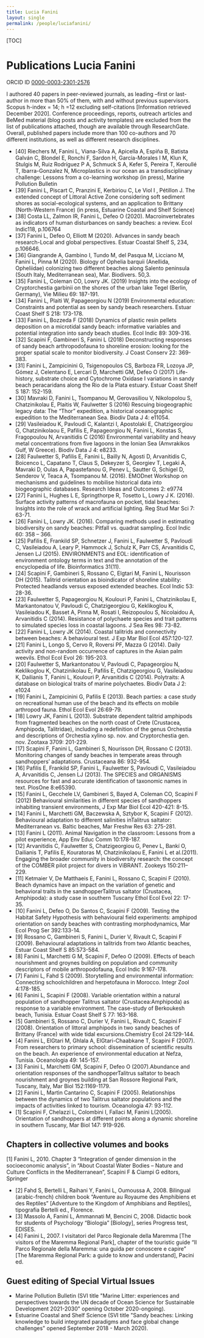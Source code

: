 ```yaml
---
title: Lucia Fanini
layout: single
permalink: /people/luciafanini/
---
```

[TOC]

# Publications Lucia Fanini

ORCID ID [0000-0003-2301-2576](https://orcid.org/0000-0003-2301-2576)

I authored 40 papers in peer-reviewed journals, as leading –first or last- author in more than 50% of them, with and without previous supervisors. Scopus h-index = 14; h =12 excluding self-citations [Information retrieved December 2020]. Conference proceedings, reports, outreach articles and BeMed material (blog posts and activity templates) are excluded from the list of publications attached, though are available through ResearchGate. Overall, published papers include more than 100 co-authors and 70 different institutions, as well as different research disciplines. 
* [40] Riechers M, Fanini L, Viana-Silva A, Apicella A, Espiña B, Batista Galván C, Blondel E, Ronchi F, Sardon H, García-Morales I M, Klun K, Stulgis M, Ruiz Rodríguez P A, Schmuck S A, Kefer S, Pereira T, Keroullé T, Ibarra-Gonzalez N, Microplastics in our ocean as a transdisciplinary challenge: Lessons from a co-learning workshop (in press), Marine Pollution Bulletin
* [39] Fanini L, Piscart C, Pranzini E, Kerbiriou C, Le Viol I , Pétillon J. The extended concept of Littoral Active Zone considering soft sediment shores as social-ecological systems, and an application to Brittany (North-Western France) (in press, Estuarine Coastal and Shelf Science)
* [38] Costa LL, Zalmon IR, Fanini L, Defeo O (2020). Macroinvertebrates as indicators of human disturbances on sandy beaches: a review. Ecol Indic118, p.106764
* [37] Fanini L, Defeo O, Elliott M (2020). Advances in sandy beach research-Local and global perspectives. Estuar Coastal Shelf S, 234, p.106646.
* [36] Giangrande A, Gambino I, Tundo M, del Pasqua M, Licciano M, Fanini L, Pinna M (2020). Biology of Ophelia barquii (Anellida, Opheliidae) colonizing two different beaches along Salento peninsula (South Italy, Mediterranean sea), Mar. Biodivers. 50,3.
* [35] Fanini L, Coleman CO, Lowry JK. (2019) Insights into the ecology of Cryptorchestia garbinii on the shores of the urban lake Tegel (Berlin, Germany), Vie Milieu 69: 187-191.
* [34] Fanini L, Plaiti W, Papageorgiou N (2019) Environmental education: Constraints and potential as seen by sandy beach researchers. Estuar Coast Shelf S 218: 173-178.
* [33] Fanini L, Bozzeda F (2018) Dynamics of plastic resin pellets deposition on a microtidal sandy beach: informative variables and potential integration into sandy beach studies. Ecol Indic 89: 309-316.
* [32] Scapini F, Gambineri S, Fanini L (2018) Deconstructing responses of sandy beach arthropodofauna to shoreline erosion: looking for the proper spatial scale to monitor biodiversity. J Coast Conserv 22: 369-383.
* [31] Fanini L, Zampicinini G, Tsigenopoulos CS, Barboza FR, Lozoya JP, Gómez J, Celentano E, Lercari D, Marchetti GM, Defeo O (2017) Life-history, substrate choice and Cytochrome Oxidase I variations in sandy beach peracaridans along the Rio de la Plata estuary. Estuar Coast Shelf S 187: 152-159.
* [30] Mavraki D, Fanini L, Tsompanou M, Gerovasiliou V, Nikolopolou S, Chatzinikolau E, Plaitis W, Faulwetter S (2016) Rescuing biogeographic legacy data: The “Thor” expedition, a historical oceanographic expedition to the Mediterranean Sea. Biodiv Data J 4: e11054.
* [29] Vasileiadou K, Pavloudi C, Kalantzi I, Apostolaki E, Chatzigeorgiou G, Chatzinikolaou E, Pafilis E, Papageorgiou N, Fanini L, Konstas S, Fragopoulou N, Arvanitidis C (2016) Environmental variability and heavy metal concentrations from five lagoons in the Ionian Sea (Amvrakikos Gulf, W Greece). Biodiv Data J 4: e8233.
* [28] Faulwetter S, Pafilis E, Fanini L, Bailly N, Agosti D, Arvanitidis C, Boicenco L, Capatano T, Claus S, Dekeyzer S, Georgiev T, Legaki A, Mavraki D, Oulas A, Papastefanou G, Penev L, Sautter G, Schigel D, Senderov V, Teaca A, Tsompanou M. (2016). EMODnet Workshop on mechanisms and guidelines to mobilise historical data into biogeographic databases. Research Ideas and Outcomes 2: e9774
* [27] Fanini L, Hughes L E, Springthorpe R, Tosetto L, Lowry J K. (2016). Surface activity patterns of macrofauna on pocket, tidal beaches: Insights into the role of wrack and artificial lighting. Reg Stud Mar Sci 7: 63-71.
* [26] Fanini L, Lowry JK. (2016). Comparing methods used in estimating biodiversity on sandy beaches: Pitfall vs. quadrat sampling. Ecol Indic 60: 358 – 366.
* [25] Pafilis E, Frankild SP, Schnetzer J, Fanini L, Faulwetter S, Pavloudi C, Vasileiadou A, Leary P, Hammock J, Schulz K, Parr CS, Arvanitidis C, Jensen LJ (2015). ENVIRONMENTS and EOL: identification of environment ontology terms in text and the annotation of the encyclopedia of life. Bioinformatics 31(11).
* [24] Scapini F, Gambineri S, Rossano C, Elgtari M, Fanini L, Nourisson DH (2015). Talitrid orientation as bioindicator of shoreline stability: Protected headlands versus exposed extended beaches. Ecol Indic 53: 28-36.
* [23] Faulwetter S, Papageorgiou N, Koulouri P, Fanini L, Chatzinikolau E, Markantonatou V, Pavloudi C, Chatzigeorgiou G, Keklikoglou K, Vasileiadou K, Basset A, Pinna M, Rosati I, Reizopoulou S, Nicolaidou A, Arvanitidis C (2014). Resistance of polychaete species and trait patterns to simulated species loss in coastal lagoons. J Sea Res 98: 73-82.
* [22] Fanini L, Lowry JK (2014). Coastal talitrids and connectivity between beaches: A behavioural test. J Exp Mar Biol Ecol 457:120-127.
* [21] Fanini L, Longo S, Cervo R, Roversi PF, Mazza G (2014). Daily activity and non-random occurrence of captures in the Asian palm weevils. Ethol Ecol Evol 26: 195-203.
* [20] Faulwetter S, Markantonatou V, Pavloudi C, Papageorgiou N, Keklikoglou K, Chatzinikolau E, Pafilis E, Chatzigeorgiou G, Vasileiadou K, Dailianis T, Fanini L, Koulouri P, Arvanitidis C (2014). Polytraits: A database on biological traits of marine polychaetes. Biodiv Data J 2: e1024
* [19] Fanini L, Zampicinini G, Pafilis E (2013). Beach parties: a case study on recreational human use of the beach and its effects on mobile arthropod fauna. Ethol Ecol Evol 26:69-79.
* [18] Lowry JK, Fanini L (2013). Substrate dependent talitrid amphipods from fragmented beaches on the north coast of Crete (Crustacea, Amphipoda, Talitridae), including a redefinition of the genus Orchestia and descriptions of Orchestia xylino sp. nov. and Cryptorchestia gen. nov. Zootaxa 3709: 201-229.
* [17] Scapini F, Fanini L, Gambineri S, Nourisson DH, Rossano C (2013). Monitoring changes of sandy beaches in temperate areas through sandhoppers’ adaptations. Crustaceana 86: 932-954.
* [16] Pafilis E, Frankild SP, Fanini L, Faulwetter S, Pavloudi C, Vasileiadou A, Arvanitidis C, Jensen LJ (2013). The SPECIES and ORGANISMS resources for fast and accurate identification of taxonomic names in text. PlosOne 8:e65390.
* [15] Fanini L, Gecchele LV, Gambineri S, Bayed A, Coleman CO, Scapini F (2012) Behavioural similarities in different species of sandhoppers inhabiting transient environments, J Exp Mar Biol Ecol 420-421: 8-15.
* [14] Fanini L, Marchetti GM, Baczewska A, Sztybor K, Scapini F (2012). Behavioural adaptation to different salinities inTalitrus saltator: Mediterranean vs. Baltic beaches, Mar Freshw Res 63: 275-281.
* [13] Fanini L (2011). Animal Navigation in the classroom: Lessons from a pilot experience, App Env Educ Comm 10:178-187.
* [12] Arvanitidis C, Faulwetter S, Chatzigeorgiou G, Penev L, Bankí O, Dailianis T, Pafilis E, Kouratoras M, Chatzinikolaou E, Fanini L et al.(2011). Engaging the broader community in biodiversity research: the concept of the COMBER pilot project for divers in ViBRANT. Zookeys 150:211–229.
* [11] Ketmaier V, De Matthaeis E, Fanini L, Rossano C, Scapini F (2010). Beach dynamics have an impact on the variation of genetic and behavioral traits in the sandhopperTalitrus saltator (Crustacea, Amphipoda): a study case in southern Tuscany Ethol Ecol Evol 22: 17-35.
* [10] Fanini L, Defeo O, Do Santos C, Scapini F (2009). Testing the Habitat Safety Hypothesis with behavioural field experiments: amphipod orientation on sandy beaches with contrasting morphodynamics, Mar Ecol Prog Ser 392:133-14.
* [9] Rossano C, Gambineri S, Fanini L, Durier V, Rivault C, Scapini F (2009). Behavioural adaptations in talitrids from two Atlantic beaches, Estuar Coast Shelf S 85:573-584.
* [8] Fanini L, Marchetti G M, Scapini F, Defeo O (2009). Effects of beach nourishment and groynes building on population and community descriptors of mobile arthropodofauna, Ecol Indic 9:167-178.
* [7] Fanini L, Fahd S (2009). Storytelling and environmental information: Connecting schoolchildren and herpetofauna in Morocco. Integr Zool 4:178-185.
* [6] Fanini L, Scapini F (2008). Variable orientation within a natural population of sandhopper Talitrus saltator (Crustacea:Amphipoda) as response to a variable environment. The case-study of Berkoukesh beach, Tunisia. Estuar Coast Shelf S 77: 163-168.
* [5] Gambineri S, Rossano C, Durier V, Fanini L, Rivault C, Scapini F (2008). Orientation of littoral amphipods in two sandy beaches of Brittany (France) with wide tidal excursions.Chemistry Ecol 24:129-144.
* [4] Fanini L, ElGtari M, Ghlala A, ElGtari-Chaabkane T, Scapini F (2007). From researchers to primary school: dissemination of scientific results on the beach. An experience of environmental education at Nefza, Tunisia. Oceanologia 49: 145-157.
* [3] Fanini L, Marchetti GM, Scapini F, Defeo O (2007).Abundance and orientation responses of the sandhopperTalitrus saltator to beach nourishment and groynes building at San Rossore Regional Park, Tuscany, Italy, Mar Biol 152:1169-1179.
* [2] Fanini L, Martìn Cantarino C, Scapini F (2005). Relationships between the dynamics of two Talitrus saltator populations and the impacts of activities linked to tourism. Oceanologia 47: 93-112.
* [1] Scapini F, Chelazzi L, Colombini I, Fallaci M, Fanini L(2005). Orientation of sandhoppers at different points along a dynamic shoreline in southern Tuscany, Mar Biol 147: 919-926.

## Chapters in collective volumes and books
[1] Fanini L, 2010. Chapter 3 “Integration of gender dimension in the socioeconomic analysis”, in “About Coastal Water Bodies – Nature and Culture Conflicts in the Mediterranean”, Scapini F & Ciampi G editors, Springer
* [2] Fahd S, Bertelli L, Raihani Y, Fanini L, Oumoussa A, 2008. Bilingual (arabic-french) children book “Aventure au Royaume des Amphibiens et des Reptiles” [Adventure to the Kingdom of Amphibians and Reptiles], tipografia Bertelli ed., Florence.
* [3] Massolo A, Fanini L, Ammannati M, Bencini C, 2008. Didactic book for students of Psychology “Biologia” [Biology], series Progress test, EDISES.
* [4] Fanini L, 2007. I visitatori del Parco Regionale della Maremma [The visitors of the Maremma Regional Park], chapter of the touristic guide “Il Parco Regionale della Maremma: una guida per conoscere e capire” [The Maremma Regional Park: a guide to know and understand], Pacini ed.

## Guest editing of Special Virtual Issues 
* Marine Pollution Bulletin (SVI title "Marine Litter: experiences and perspectives towards the UN decade of Ocean Science for Sustainable Development 2021-2030" opening October 2020-ongoing).
* Estuarine Coastal and Shelf Science (SVI title "Sandy beaches: Linking knowledge to build integrated paradigms and face global change challenges" opened September 2018 - March 2020).
